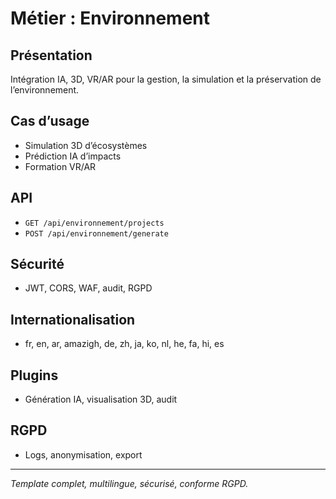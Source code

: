 # Métier : Environnement

## Présentation
Intégration IA, 3D, VR/AR pour la gestion, la simulation et la préservation de l’environnement.

## Cas d’usage
- Simulation 3D d’écosystèmes
- Prédiction IA d’impacts
- Formation VR/AR

## API
- `GET /api/environnement/projects`
- `POST /api/environnement/generate`

## Sécurité
- JWT, CORS, WAF, audit, RGPD

## Internationalisation
- fr, en, ar, amazigh, de, zh, ja, ko, nl, he, fa, hi, es

## Plugins
- Génération IA, visualisation 3D, audit

## RGPD
- Logs, anonymisation, export

---
*Template complet, multilingue, sécurisé, conforme RGPD.*
